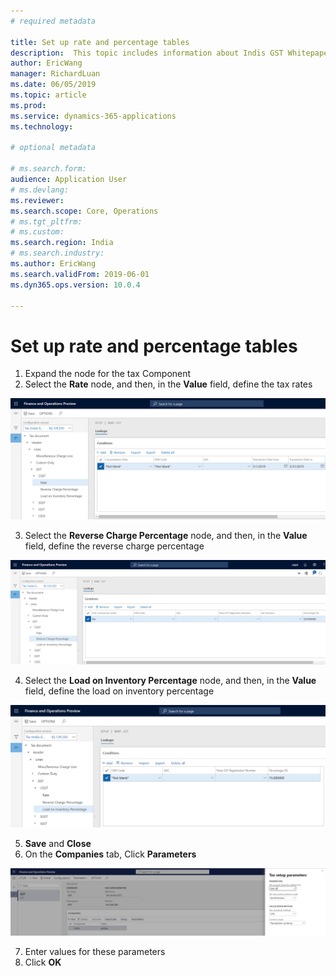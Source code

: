 ```yaml
---
# required metadata

title: Set up rate and percentage tables
description:  This topic includes information about Indis GST Whitepaper in Microsoft Dynamics 365 for Finance and Operations.
author: EricWang
manager: RichardLuan
ms.date: 06/05/2019
ms.topic: article
ms.prod: 
ms.service: dynamics-365-applications
ms.technology: 

# optional metadata

# ms.search.form: 
audience: Application User
# ms.devlang: 
ms.reviewer: 
ms.search.scope: Core, Operations
# ms.tgt_pltfrm: 
# ms.custom: 
ms.search.region: India
# ms.search.industry: 
ms.author: EricWang
ms.search.validFrom: 2019-06-01
ms.dyn365.ops.version: 10.0.4

---
```


# Set up rate and percentage tables

1. Expand the node for the tax Component
2. Select the **Rate** node, and then, in the **Value** field, define the tax rates

![tax rate](media/tax-rate.png)

3. Select the **Reverse Charge Percentage** node, and then, in the **Value** field, define the reverse charge percentage

![reverse charge](media/reverse-charge.png)

4. Select the **Load on Inventory Percentage** node, and then, in the **Value** field, define the load on inventory percentage

![load on invertory](media/load-on-invertory.png)

5. **Save** and **Close**
6. On the **Companies** tab, Click **Parameters**

![tax parameter](media/tax-parameter.png)

7. Enter values for these parameters
8. Click **OK**



